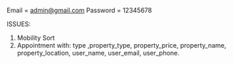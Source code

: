 Email = admin@gmail.com
Password = 12345678

ISSUES:
1. Mobility Sort
2. Appointment with: type ,property_type, property_price, property_name, property_location, user_name, user_email, user_phone.
